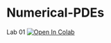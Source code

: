 # Numerical-PDEs

Lab 01 [![Open In Colab](https://colab.research.google.com/assets/colab-badge.svg)](https://colab.research.google.com/github/KOS-UJ/Numerical-PDEs/blob/master/Elliptic.ipynb)
